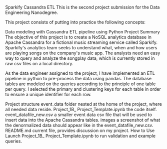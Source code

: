 Sparkify Cassandra ETL
This is the second project submission for the Data Engineering Nanodegree.

This project consists of putting into practice the following concepts:

Data modeling with Cassandra
ETL pipeline using Python
Project Summary
The objective of this project is to create a NoSQL analytics database in Apache Cassandra for a fictional music streaming service called Sparkify. Sparkify's analytics team seeks to understand what, when and how users are playing songs on the company's music app. The analysts need an easy way to query and analyze the songplay data, which is currently stored in raw csv files on a local directory.

As the data engineer assigned to the project, I have implemented an ETL pipeline in python to pre-process the data using pandas. The database tables are modeled on the queries according to the principle of one table per query. I selected the primary and clustering keys for each table in order to ensure a unique identifier for each row.

Project structure
event_data folder nested at the home of the project, where all needed data reside.
Project_1B_ Project_Template.ipynb the code itself.
event_datafile_new.csv a smaller event data csv file that will be used to insert data into the Apache Cassandra tables.
images a screenshot of what the denormalized data should appear like in the event_datafile_new.csv.
README.md current file, provides discussion on my project.
How to Use
Launch Project_1B_ Project_Template.ipynb to run validation and example queries.
